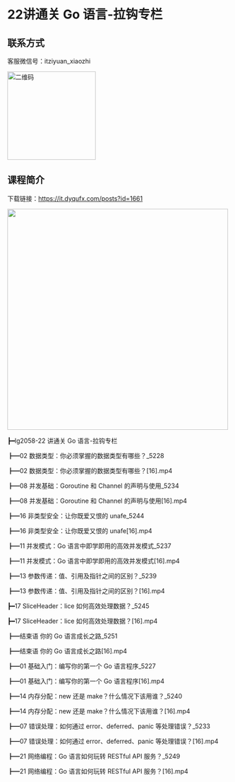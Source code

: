 # 22讲通关 Go 语言-拉钩专栏

## 联系方式

客服微信号：itziyuan_xiaozhi

<img src="https://ziyuanyun.oss-cn-guangzhou.aliyuncs.com/common/20240614073449/666b82192834a.jpg" width="200" height="200" alt="二维码">

## 课程简介

下载链接：https://it.dyqufx.com/posts?id=1661

<img src="https://ziyuanyun.oss-cn-guangzhou.aliyuncs.com/yun/20240515183502/66448fd62e915.jpg" width="500" alt="">

  ┣━lg2058-22 讲通关 Go 语言-拉钩专栏

 ┣━02 数据类型：你必须掌握的数据类型有哪些？_5228

 ┣━02 数据类型：你必须掌握的数据类型有哪些？[16].mp4

 ┣━08 并发基础：Goroutine 和 Channel 的声明与使用_5234

 ┣━08 并发基础：Goroutine 和 Channel 的声明与使用[16].mp4

 ┣━16 非类型安全：让你既爱又恨的 unafe_5244

 ┣━16 非类型安全：让你既爱又恨的 unafe[16].mp4

 ┣━11 并发模式：Go 语言中即学即用的高效并发模式_5237

 ┣━11 并发模式：Go 语言中即学即用的高效并发模式[16].mp4

 ┣━13 参数传递：值、引用及指针之间的区别？_5239

 ┣━13 参数传递：值、引用及指针之间的区别？[16].mp4

 ┣━17 SliceHeader：lice 如何高效处理数据？_5245

 ┣━17 SliceHeader：lice 如何高效处理数据？[16].mp4

 ┣━结束语 你的 Go 语言成长之路_5251

 ┣━结束语 你的 Go 语言成长之路[16].mp4

 ┣━01 基础入门：编写你的第一个 Go 语言程序_5227

 ┣━01 基础入门：编写你的第一个 Go 语言程序[16].mp4

 ┣━14 内存分配：new 还是 make？什么情况下该用谁？_5240

 ┣━14 内存分配：new 还是 make？什么情况下该用谁？[16].mp4

 ┣━07 错误处理：如何通过 error、deferred、panic 等处理错误？_5233

 ┣━07 错误处理：如何通过 error、deferred、panic 等处理错误？[16].mp4

 ┣━21 网络编程：Go 语言如何玩转 RESTful API 服务？_5249

 ┣━21 网络编程：Go 语言如何玩转 RESTful API 服务？[16].mp4

  
